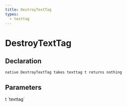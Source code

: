 ```yaml
---
title: DestroyTextTag
types:
  - texttag
---
```


# DestroyTextTag

## Declaration

```
native DestroyTextTag takes texttag t returns nothing
```

## Parameters
<dl>
  <dt>t `texttag`</dt>
  <dd></dd>
</dl>
